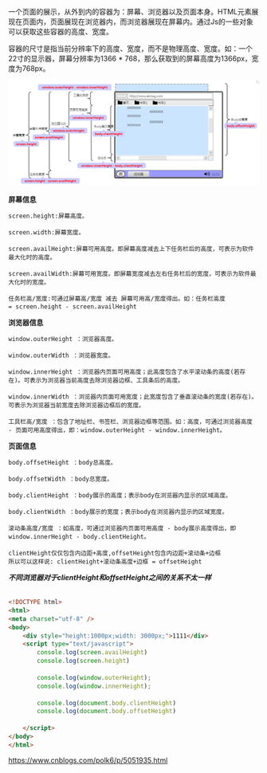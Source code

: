 
一个页面的展示，从外到内的容器为：屏幕、浏览器以及页面本身。HTML元素展现在页面内，页面展现在浏览器内，而浏览器展现在屏幕内。通过Js的一些对象可以获取这些容器的高度、宽度。

容器的尺寸是指当前分辨率下的高度、宽度，而不是物理高度、宽度。如：一个22寸的显示器，屏幕分辨率为1366 * 768，那么获取到的屏幕高度为1366px，宽度为768px。

![111|](./images/windows_height.png)

**屏幕信息**

```javascrpt
screen.height:屏幕高度。

screen.width:屏幕宽度。

screen.availHeight:屏幕可用高度。即屏幕高度减去上下任务栏后的高度，可表示为软件最大化时的高度。

screen.availWidth:屏幕可用宽度。即屏幕宽度减去左右任务栏后的宽度，可表示为软件最大化时的宽度。

任务栏高/宽度:可通过屏幕高/宽度 减去 屏幕可用高/宽度得出。如：任务栏高度 = screen.height - screen.availHeight
```

**浏览器信息**

```
window.outerHeight ：浏览器高度。

window.outerWidth ：浏览器宽度。

window.innerHeight ：浏览器内页面可用高度；此高度包含了水平滚动条的高度(若存在)。可表示为浏览器当前高度去除浏览器边框、工具条后的高度。

window.innerWidth ：浏览器内页面可用宽度；此宽度包含了垂直滚动条的宽度(若存在)。可表示为浏览器当前宽度去除浏览器边框后的宽度。

工具栏高/宽度 ：包含了地址栏、书签栏、浏览器边框等范围。如：高度，可通过浏览器高度 - 页面可用高度得出，即：window.outerHeight - window.innerHeight。
```

**页面信息**

```
body.offsetHeight ：body总高度。

body.offsetWidth ：body总宽度。

body.clientHeight ：body展示的高度；表示body在浏览器内显示的区域高度。

body.clientWidth ：body展示的宽度；表示body在浏览器内显示的区域宽度。

滚动条高度/宽度 ：如高度，可通过浏览器内页面可用高度 - body展示高度得出，即window.innerHeight - body.clientHeight。

clientHeight仅仅包含内边距+高度,offsetHeight包含内边距+滚动条+边框  
所以可以这样说: clientHeight+滚动条高度+边框 = offsetHeight

```

***不同浏览器对于clientHeight和offsetHeight之间的关系不太一样***

```html

<!DOCTYPE html>
<html>
<meta charset="utf-8" />
<body>
    <div style="height:1000px;width: 3000px;">1111</div>
    <script type="text/javascript">
        console.log(screen.availHeight)
        console.log(screen.height)

        console.log(window.outerHeight);
        console.log(window.innerHeight);

        console.log(document.body.clientHeight)
        console.log(document.body.offsetHeight)

    </script>
</body>
</html>
```

https://www.cnblogs.com/polk6/p/5051935.html
